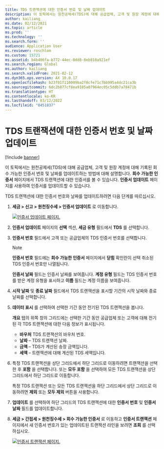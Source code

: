 ```yaml
---
title: TDS 트랜잭션에 대한 인증서 번호 및 날짜 업데이트
description: 이 토픽에서는 원천공제세(TDS)에 대해 공급업체, 고객 및 원장 계정에 대해 기록된 회수 가능한 인증서 번호 및 날짜를 업데이트하는 방법에 대해 설명합니다.
author: kailiang
ms.date: 02/12/2021
ms.topic: article
ms.prod: ''
ms.technology: ''
ms.search.form: ''
audience: Application User
ms.reviewer: roschlom
ms.custom: 15721
ms.assetid: b4b406fa-b772-44ec-8dd8-8eb818a921ef
ms.search.region: Global
ms.author: kailiang
ms.search.validFrom: 2021-02-12
ms.dyn365.ops.version: AX 10.0.17
ms.openlocfilehash: b23f01f110009ba2f0cfe71c7bb995a4dc21ca3b
ms.sourcegitcommit: 6dc2b877cf8ea9185a07964ec05c5ddb7a78471b
ms.translationtype: HT
ms.contentlocale: ko-KR
ms.lasthandoff: 03/12/2022
ms.locfileid: "8451837"
---
```

# <a name="update-certificate-numbers-and-dates-for-tds-transactions"></a>TDS 트랜잭션에 대한 인증서 번호 및 날짜 업데이트

[!include [banner](../includes/banner.md)]

이 토픽에서는 원천공제세(TDS)에 대해 공급업체, 고객 및 원장 계정에 대해 기록된 회수 가능한 인증서 번호 및 날짜를 업데이트하는 방법에 대해 설명합니다. **회수 가능한 인증서** 페이지에서 TDS 트랜잭션에 대한 인증서를 볼 수 있습니다. **인증서 업데이트** 페이지를 사용하여 인증서를 업데이트할 수 있습니다.

TDS 트랜잭션에 대한 인증서 번호와 날짜를 업데이트하려면 다음 단계를 따르십시오.

1. **세금 \> 신고 \> 원천징수세 \> 인증서 업데이트** 로 이동합니다.

    [![인증서 업데이트 페이지.](./media/apac-ind-TDS-45.png)](./media/apac-ind-TDS-45.png)

2. **인증서 업데이트** 페이지의 **선택** 섹션, **세금 유형** 필드에서 **TDS** 를 선택합니다.
3. **인증서 번호** 필드에서 고객 또는 공급업체의 TDS 인증서 번호를 선택합니다.

    > [!NOTE]
    > **인증서 번호** 필드에는 **회수 가능한 인증서** 페이지에서 **닫힘** 확인란이 선택 취소된 TDS 인증서 번호만 나열됩니다.

    **인증서 날짜** 필드는 인증서 날짜를 보여줍니다. **계정 유형** 필드는 TDS 인증서 번호를 받은 계정 유형을 표시하고 **이름** 필드는 계정 이름을 보여줍니다.

5. **시작 날짜** 및 **종료 날짜** 필드에서 TDS 트랜잭션을 표시할 기간의 시작 날짜와 종료 날짜를 선택합니다.
6. **데이터 표시** 를 선택하여 선택한 기간 동안 전기된 TDS 트랜잭션을 봅니다.

    **개요** 탭의 위쪽 창의 그리드에는 선택한 기간 동안 공급업체 또는 고객에 대해 전기된 각 TDS 트랜잭션에 대한 다음 정보가 표시됩니다.

    - **바우처** TDS 트랜잭션의 바우처 번호.
    - **날짜** – TDS 트랜잭션 날짜.
    - **금액** – TDS가 계산된 송장 금액입니다.
    - **세액** – 트랜잭션에 대해 계산된 TDS 세액입니다.

7. 특정 TDS 트랜잭션을 상단 그리드에서 하단 그리드로 이동하려면 트랜잭션을 선택한 후 **포함** 을 선택합니다. 또는 **모두 포함** 을 선택하여 모든 TDS 트랜잭션을 상단 그리드에서 하단 그리드로 이동합니다.

    특정 TDS 트랜잭션 또는 모든 TDS 트랜잭션을 하단 그리드에서 상단 그리드로 이동하려면 **제외** 또는 **모두 제외** 버튼을 사용합니다.

8. **업데이트** 를 선택하여 하단 그리드의 TDS 트랜잭션에 대한 **인증서 번호** 및 **인증서 날짜** 필드를 업데이트합니다.
10. **세금 \> 간접세 \> 원천징수세 \> 회수 가능한 인증서** 로 이동하고 **인증서 트랜잭션** 페이지에서 새 인증서 번호가 있는 업데이트된 트랜잭션 라인을 보려면 **조회** 를 선택하십시오.

    [![인증서 트랜잭션 페이지.](./media/apac-ind-TDS-46.png)](./media/apac-ind-TDS-46.png)
